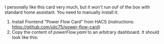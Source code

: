I personally like this card very much, but it won't run ouf of the box with standard home assistant. You need to manually install it: 
1. Install Frontend "Power Flow Card" from HACS (instructions: https://github.com/ulic75/power-flow-card)
2. Copy the content of *powerFlow.yaml* to an arbitrary dashboard. It should look like this: